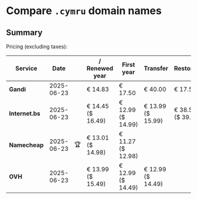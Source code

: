 # Compare `.cymru` domain names

## Summary

Pricing (excluding taxes):

| Service | Date |  | / Renewed year | First year | Transfer | Restoration |
|--|--|--|--|--|--|--|
| **Gandi** | 2025-06-23 |  | € 14.83 | € 17.50 | € 40.00 | € 17.50 |
| **Internet.bs** | 2025-06-23 |  | € 14.45<br>($ 16.49) | € 12.99<br>($ 14.99) | € 13.99<br>($ 15.99) | € 38.59<br>($ 39.59) |
| **Namecheap** | 2025-06-23 | 🏆 | € 13.01<br>($ 14.98) | € 11.27<br>($ 12.98) |  |  |
| **OVH** | 2025-06-23 |  | € 13.99<br>($ 15.49) | € 12.99<br>($ 14.49) | € 12.99<br>($ 14.49) |  |
